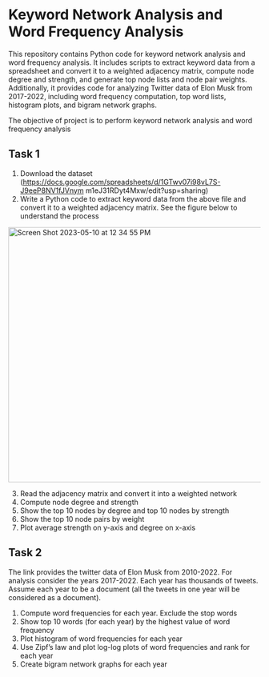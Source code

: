 # Keyword Network Analysis and Word Frequency Analysis
 This repository contains Python code for keyword network analysis and word frequency analysis. It includes scripts to extract keyword data from a spreadsheet and convert it to a weighted adjacency matrix, compute node degree and strength, and generate top node lists and node pair weights. Additionally, it provides code for analyzing Twitter data of Elon Musk from 2017-2022, including word frequency computation, top word lists, histogram plots, and bigram network graphs.



The objective of project is to perform keyword network analysis and word frequency analysis
## Task 1
1. Download the dataset
(https://docs.google.com/spreadsheets/d/1GTwv07i98vL7S-J9eeP8NV1fJVnym
m1eJ31RDyt4Mxw/edit?usp=sharing)
2. Write a Python code to extract keyword data from the above file and convert it to a weighted adjacency matrix. See the figure below to understand the process
<img width="510" alt="Screen Shot 2023-05-10 at 12 34 55 PM" src="https://github.com/niral-desai/keyword-network-analysis-and-word-frequency-analysis/assets/46837140/bd03d89b-a3d4-4b60-b14a-958d064ad207">

3. Read the adjacency matrix and convert it into a weighted network
4. Compute node degree and strength
5. Show the top 10 nodes by degree and top 10 nodes by strength
6. Show the top 10 node pairs by weight
7. Plot average strength on y-axis and degree on x-axis

## Task 2
The link provides the twitter data of Elon Musk from 2010-2022. For analysis consider the years 2017-2022. Each year has thousands of tweets. Assume each year to be a document (all the tweets in one year will be considered as a document).
1. Compute word frequencies for each year. Exclude the stop words
2. Show top 10 words (for each year) by the highest value of word frequency
3. Plot histogram of word frequencies for each year
4. Use Zipf’s law and plot log-log plots of word frequencies and rank for each year
5. Create bigram network graphs for each year


